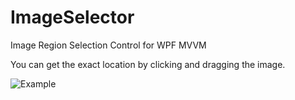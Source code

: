 # ImageSelector

 Image Region Selection Control for WPF MVVM

 You can get the exact location by clicking and dragging the image.



![Example](./Example.gif)


